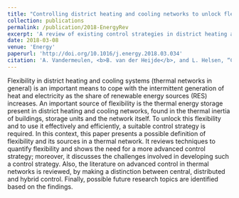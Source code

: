 ```yaml
---
title: "Controlling district heating and cooling networks to unlock flexibility: A review"
collection: publications
permalink: /publication/2018-EnergyRev
excerpt: 'A review of existing control strategies in district heating and cooling networks and an outlook towards novel controllers, with a focus on sources of flexibility in district energy systems.'
date: 2018-03-08
venue: 'Energy'
paperurl: 'http://doi.org/10.1016/j.energy.2018.03.034'
citation: 'A. Vandermeulen, <b>B. van der Heijde</b>, and L. Helsen, “Controlling district heating and cooling networks to unlock flexibility: A review,” Energy, p. , 2018.'
---
```


Flexibility in district heating and cooling systems (thermal networks in general) is an important means to cope with the intermittent generation of heat and electricity as the share of renewable energy sources (RES) increases. An important source of flexibility is the thermal energy storage present in district heating and cooling networks, found in the thermal inertia of buildings, storage units and the network itself. To unlock this flexibility and to use it effectively and efficiently, a suitable control strategy is required. In this context, this paper presents a possible definition of flexibility and its sources in a thermal network. It reviews techniques to quantify flexibility and shows the need for a more advanced control strategy; moreover, it discusses the challenges involved in developing such a control strategy. Also, the literature on advanced control in thermal networks is reviewed, by making a distinction between central, distributed and hybrid control. Finally, possible future research topics are identified based on the findings.
